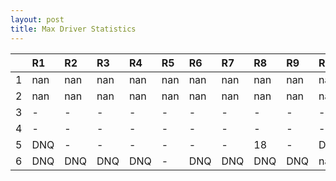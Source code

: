 ```yaml
---
layout: post 
title: Max Driver Statistics
--- 
```


|    | R1   | R2   | R3   | R4   | R5   | R6   | R7   | R8   | R9   | R10   | R11   | R12   |
|---:|:-----|:-----|:-----|:-----|:-----|:-----|:-----|:-----|:-----|:------|:------|:------|
|  1 | nan  | nan  | nan  | nan  | nan  | nan  | nan  | nan  | nan  | nan   | nan   | nan   |
|  2 | nan  | nan  | nan  | nan  | nan  | nan  | nan  | nan  | nan  | nan   | nan   | nan   |
|  3 | -    | -    | -    | -    | -    | -    | -    | -    | -    | -     | -     | -     |
|  4 | -    | -    | -    | -    | -    | -    | -    | -    | -    | -     | -     | -     |
|  5 | DNQ  | -    | -    | -    | -    | -    | -    | 18   | -    | DNQ   | -     | -     |
|  6 | DNQ  | DNQ  | DNQ  | DNQ  | -    | DNQ  | DNQ  | DNQ  | DNQ  | nan   | nan   | nan   |